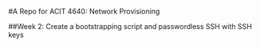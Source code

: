 #A Repo for ACIT 4640: Network Provisioning

##Week 2:
Create a bootstrapping script and passwordless SSH with SSH keys
